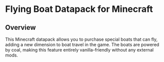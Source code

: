 # Flying Boat Datapack for Minecraft

## Overview
This Minecraft datapack allows you to purchase special boats that can fly, adding a new dimension to boat travel in the game. The boats are powered by coal, making this feature entirely vanilla-friendly without any external mods.
